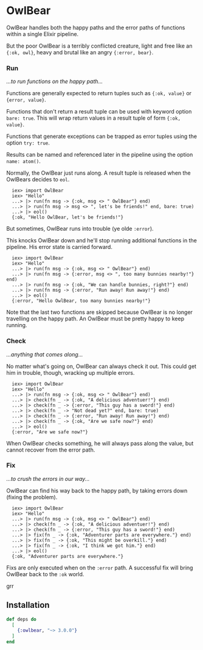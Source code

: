 # OwlBear

OwlBear handles both the happy paths and the error paths of functions within a single Elixir pipeline.

  But the poor OwlBear is a terribly conflicted creature, light and free like an `{:ok, owl}`, heavy and brutal
  like an angry `{:error, bear}`.

### Run
  _...to run functions on the happy path..._

  Functions are generally expected to return tuples such as `{:ok, value}` or `{error, value}`.

  Functions that don't return a result tuple can be used with keyword option `bare: true`.
  This will wrap return values in a result tuple of form `{:ok, value}`.

  Functions that generate exceptions can be trapped as error tuples using the option `try: true`.

  Results can be named and referenced later in the pipeline using the option `name: atom()`.

  Normally, the OwlBear just runs along. A result tuple is released when the OwlBears decides to `eol`.

      iex> import OwlBear
      iex> "Hello"
      ...> |> run(fn msg -> {:ok, msg <> " OwlBear"} end)
      ...> |> run(fn msg -> msg <> ", let's be friends!" end, bare: true)
      ...> |> eol()
      {:ok, "Hello OwlBear, let's be friends!"}

  But sometimes, OwlBear runs into trouble (ye olde `:error`).

  This knocks OwlBear down and he'll stop running additional functions in the pipeline.
  His error state is carried forward.

      iex> import OwlBear
      iex> "Hello"
      ...> |> run(fn msg -> {:ok, msg <> " OwlBear"} end)
      ...> |> run(fn msg -> {:error, msg <> ", too many bunnies nearby!"} end)
      ...> |> run(fn msg -> {:ok, "We can handle bunnies, right?"} end)
      ...> |> run(fn msg -> {:error, "Run away! Run away!"} end)
      ...> |> eol()
      {:error, "Hello OwlBear, too many bunnies nearby!"}

  Note that the last two functions are skipped because OwlBear is no longer
  travelling on the happy path. An OwlBear must be pretty happy to keep running.

### Check
  _...anything that comes along..._

  No matter what's going on, OwlBear can always check it out.
  This could get him in trouble, though, wracking up multiple errors.

      iex> import OwlBear
      iex> "Hello"
      ...> |> run(fn msg -> {:ok, msg <> " OwlBear"} end)
      ...> |> check(fn _ -> {:ok, "A delicious adventuer!"} end)
      ...> |> check(fn _ -> {:error, "This guy has a sword!"} end)
      ...> |> check(fn _ -> "Not dead yet?" end, bare: true)
      ...> |> check(fn _ -> {:error, "Run away! Run away!"} end)
      ...> |> check(fn _ -> {:ok, "Are we safe now?"} end)
      ...> |> eol()
      {:error, "Are we safe now?"}

  When OwlBear checks something, he will always pass along the value, but cannot
  recover from the error path.

### Fix
  _...to crush the errors in our way..._

  OwlBear can find his way back to the happy path, by taking errors down (fixing the problem).

      iex> import OwlBear
      iex> "Hello"
      ...> |> run(fn msg -> {:ok, msg <> " OwlBear"} end)
      ...> |> check(fn _ -> {:ok, "A delicious adventuer!"} end)
      ...> |> check(fn _ -> {:error, "This guy has a sword!"} end)
      ...> |> fix(fn _ -> {:ok, "Adventurer parts are everywhere."} end)
      ...> |> fix(fn _ -> {:ok, "This might be overkill."} end)
      ...> |> fix(fn _ -> {:ok, "I think we got him."} end)
      ...> |> eol()
      {:ok, "Adventurer parts are everywhere."}

  Fixs are only executed when on the `:error` path. A successful fix will bring OwlBear back to the `:ok` world.


grr
## Installation

```elixir
def deps do
  [
    {:owlbear, "~> 3.0.0"}
  ]
end
```

